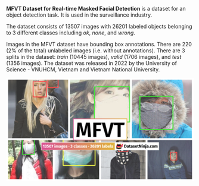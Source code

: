 **MFVT Dataset for Real-time Masked Facial Detection** is a dataset for an object detection task. It is used in the surveillance industry. 

The dataset consists of 13507 images with 26201 labeled objects belonging to 3 different classes including *ok*, *none*, and *wrong*.

Images in the MFVT dataset have bounding box annotations. There are 220 (2% of the total) unlabeled images (i.e. without annotations). There are 3 splits in the dataset: *train* (10445 images), *valid* (1706 images), and *test* (1356 images). The dataset was released in 2022 by the University of Science - VNUHCM, Vietnam and Vietnam National University.

<img src="https://github.com/dataset-ninja/mfvt/raw/main/visualizations/poster.png">
